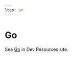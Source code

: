 ```yaml
---
logo: go
---
```

# Go

See [Go](https://michaelcurrin.github.io/dev-resources/resources/go/) in Dev Resources site.
